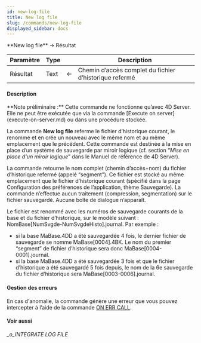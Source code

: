 ```yaml
---
id: new-log-file
title: New log file
slug: /commands/new-log-file
displayed_sidebar: docs
---
```


<!--REF #_command_.New log file.Syntax-->**New log file**  -> Résultat<!-- END REF-->
<!--REF #_command_.New log file.Params-->
| Paramètre | Type |  | Description |
| --- | --- | --- | --- |
| Résultat | Text | &#8592; | Chemin d’accès complet du fichier d’historique refermé |

<!-- END REF-->

#### Description 

<!--REF #_command_.New log file.Summary-->**Note préliminaire :** Cette commande ne fonctionne qu’avec 4D Server.<!-- END REF--> Elle ne peut être exécutée que via la commande [Execute on server](execute-on-server.md) ou dans une procédure stockée. 

La commande **New log file** referme le fichier d’historique courant, le renomme et en crée un nouveau avec le même nom et au même emplacement que le précédent. Cette commande est destinée à la mise en place d’un système de sauvegarde par miroir logique (cf. section “*Mise en place d'un miroir logique*” dans le Manuel de référence de 4D Server). 

La commande retourne le nom complet (chemin d’accès+nom) du fichier d’historique refermé (appelé “segment”). Ce fichier est stocké au même emplacement que le fichier d’historique courant (spécifié dans la page Configuration des préférences de l’application, thème Sauvegarde). La commande n’effectue aucun traitement (compression, segmentation) sur le fichier sauvegardé. Aucune boîte de dialogue n’apparaît.

Le fichier est renommé avec les numéros de sauvegarde courants de la base et du fichier d’historique, sur le modèle suivant : NomBase\[NumSvgde-NumSvgdeHisto\].journal. Par exemple : 

* si la base MaBase.4DD a été sauvegardée 4 fois, le dernier fichier de sauvegarde se nomme MaBase\[0004\].4BK. Le nom du premier “segment” de fichier d’historique sera donc MaBase\[0004-0001\].journal.
* si la base MaBase.4DD a été sauvegardée 3 fois et que le fichier d’historique a été sauvegardé 5 fois depuis, le nom de la 6e sauvegarde du fichier d’historique sera MaBase\[0003-0006\].journal.

#### Gestion des erreurs 

En cas d'anomalie, la commande génère une erreur que vous pouvez intercepter à l’aide de la commande [ON ERR CALL](on-err-call.md).

#### Voir aussi 

*\_o\_INTEGRATE LOG FILE*  